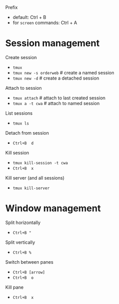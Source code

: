 Prefix
  - default:                  Ctrl + B
  - for `screen` commands:    Ctrl + A

# Session management

Create session
  - `tmux`
  - `tmux new -s orderweb`    # create a named session
  - `tmux new -d`             # create a detached session

Attach to session
  - `tmux attach`             # attach to last created session
  - `tmux a -t cwa`           # attach to named session

List sessions
  - `tmux ls`

Detach from session
  - `Ctrl+B  d`

Kill session
  - `tmux kill-session -t cwa`
  - `Ctrl+B  x`

Kill server (and all sessions)
  - `tmux kill-server`


# Window management

Split horizontally
  - `Ctrl+B "`

Split vertically
  - `Ctrl+B %`

Switch between panes
  - `Ctrl+B [arrow]`
  - `Ctrl+B  o`

Kill pane
  - `Ctrl+B  x`

